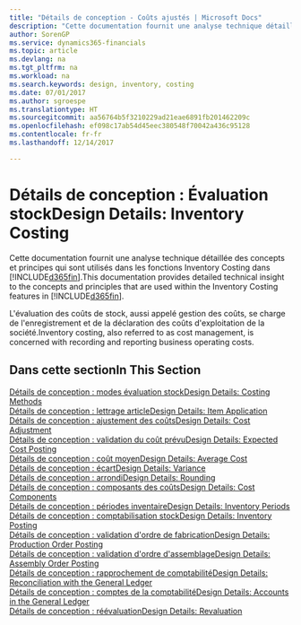```yaml
---
title: "Détails de conception - Coûts ajustés | Microsoft Docs"
description: "Cette documentation fournit une analyse technique détaillée des concepts et principes qui sont utilisés dans les fonctions Inventory Costing dans Dynamics 365."
author: SorenGP
ms.service: dynamics365-financials
ms.topic: article
ms.devlang: na
ms.tgt_pltfrm: na
ms.workload: na
ms.search.keywords: design, inventory, costing
ms.date: 07/01/2017
ms.author: sgroespe
ms.translationtype: HT
ms.sourcegitcommit: aa56764b5f3210229ad21eae6891fb201462209c
ms.openlocfilehash: ef098c17ab54d45eec380548f70042a436c95128
ms.contentlocale: fr-fr
ms.lasthandoff: 12/14/2017

---
```

# <a name="design-details-inventory-costing"></a><span data-ttu-id="7fa33-103">Détails de conception : Évaluation stock</span><span class="sxs-lookup"><span data-stu-id="7fa33-103">Design Details: Inventory Costing</span></span>
<span data-ttu-id="7fa33-104">Cette documentation fournit une analyse technique détaillée des concepts et principes qui sont utilisés dans les fonctions Inventory Costing dans [!INCLUDE[d365fin](includes/d365fin_md.md)].</span><span class="sxs-lookup"><span data-stu-id="7fa33-104">This documentation provides detailed technical insight to the concepts and principles that are used within the Inventory Costing features in [!INCLUDE[d365fin](includes/d365fin_md.md)].</span></span>  

<span data-ttu-id="7fa33-105">L'évaluation des coûts de stock, aussi appelé gestion des coûts, se charge de l'enregistrement et de la déclaration des coûts d'exploitation de la société.</span><span class="sxs-lookup"><span data-stu-id="7fa33-105">Inventory costing, also referred to as cost management, is concerned with recording and reporting business operating costs.</span></span>  

## <a name="in-this-section"></a><span data-ttu-id="7fa33-106">Dans cette section</span><span class="sxs-lookup"><span data-stu-id="7fa33-106">In This Section</span></span>  
[<span data-ttu-id="7fa33-107">Détails de conception : modes évaluation stock</span><span class="sxs-lookup"><span data-stu-id="7fa33-107">Design Details: Costing Methods</span></span>](design-details-costing-methods.md)  
[<span data-ttu-id="7fa33-108">Détails de conception : lettrage article</span><span class="sxs-lookup"><span data-stu-id="7fa33-108">Design Details: Item Application</span></span>](design-details-item-application.md)  
[<span data-ttu-id="7fa33-109">Détails de conception : ajustement des coûts</span><span class="sxs-lookup"><span data-stu-id="7fa33-109">Design Details: Cost Adjustment</span></span>](design-details-cost-adjustment.md)  
[<span data-ttu-id="7fa33-110">Détails de conception : validation du coût prévu</span><span class="sxs-lookup"><span data-stu-id="7fa33-110">Design Details: Expected Cost Posting</span></span>](design-details-expected-cost-posting.md)  
[<span data-ttu-id="7fa33-111">Détails de conception : coût moyen</span><span class="sxs-lookup"><span data-stu-id="7fa33-111">Design Details: Average Cost</span></span>](design-details-average-cost.md)  
[<span data-ttu-id="7fa33-112">Détails de conception : écart</span><span class="sxs-lookup"><span data-stu-id="7fa33-112">Design Details: Variance</span></span>](design-details-variance.md)  
[<span data-ttu-id="7fa33-113">Détails de conception : arrondi</span><span class="sxs-lookup"><span data-stu-id="7fa33-113">Design Details: Rounding</span></span>](design-details-rounding.md)  
[<span data-ttu-id="7fa33-114">Détails de conception : composants des coûts</span><span class="sxs-lookup"><span data-stu-id="7fa33-114">Design Details: Cost Components</span></span>](design-details-cost-components.md)  
[<span data-ttu-id="7fa33-115">Détails de conception : périodes inventaire</span><span class="sxs-lookup"><span data-stu-id="7fa33-115">Design Details: Inventory Periods</span></span>](design-details-inventory-periods.md)  
[<span data-ttu-id="7fa33-116">Détails de conception : comptabilisation stock</span><span class="sxs-lookup"><span data-stu-id="7fa33-116">Design Details: Inventory Posting</span></span>](design-details-inventory-posting.md)  
[<span data-ttu-id="7fa33-117">Détails de conception : validation d'ordre de fabrication</span><span class="sxs-lookup"><span data-stu-id="7fa33-117">Design Details: Production Order Posting</span></span>](design-details-production-order-posting.md)  
[<span data-ttu-id="7fa33-118">Détails de conception : validation d'ordre d'assemblage</span><span class="sxs-lookup"><span data-stu-id="7fa33-118">Design Details: Assembly Order Posting</span></span>](design-details-assembly-order-posting.md)  
[<span data-ttu-id="7fa33-119">Détails de conception : rapprochement de comptabilité</span><span class="sxs-lookup"><span data-stu-id="7fa33-119">Design Details: Reconciliation with the General Ledger</span></span>](design-details-reconciliation-with-the-general-ledger.md)  
[<span data-ttu-id="7fa33-120">Détails de conception : comptes de la comptabilité</span><span class="sxs-lookup"><span data-stu-id="7fa33-120">Design Details: Accounts in the General Ledger</span></span>](design-details-accounts-in-the-general-ledger.md)  
[<span data-ttu-id="7fa33-121">Détails de conception : réévaluation</span><span class="sxs-lookup"><span data-stu-id="7fa33-121">Design Details: Revaluation</span></span>](design-details-revaluation.md)


